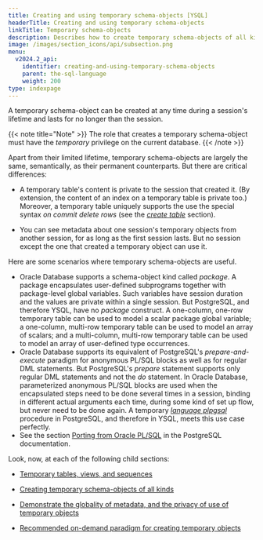 ```yaml
---
title: Creating and using temporary schema-objects [YSQL]
headerTitle: Creating and using temporary schema-objects
linkTitle: Temporary schema-objects
description: Describes how to create temporary schema-objects of all kinds without needing the dedicated create temporary syntax.
image: /images/section_icons/api/subsection.png
menu:
  v2024.2_api:
    identifier: creating-and-using-temporary-schema-objects
    parent: the-sql-language
    weight: 200
type: indexpage
---
```


A temporary schema-object can be created at any time during a session's lifetime and lasts for no longer than the session.

{{< note title="Note" >}}
The role that creates a temporary schema-object must have the _temporary_ privilege on the current database.
{{< /note >}}

Apart from their limited lifetime, temporary schema-objects are largely the same, semantically, as their permanent counterparts. But there are critical differences:

- A temporary table's content is private to the session that created it. (By extension, the content of an index on a temporary table is private too.) Moreover, a temporary table uniquely supports the use the special syntax _on commit delete rows_  (see the _[create table](../statements/ddl_create_table)_ section).

- You can see metadata about one session's temporary objects from another session, for as long as the first session lasts. But no session except the one that created a temporary object can use it.

Here are some scenarios where temporary schema-objects are useful.

- Oracle Database supports a schema-object kind called _package_.  A package encapsulates user-defined subprograms together with package-level global variables. Such variables have session duration and the values are private within a single session. But PostgreSQL, and therefore YSQL, have no _package_ construct. A one-column, one-row temporary table can be used to model a scalar package global variable; a one-column, multi-row temporary table can be used to model an array of scalars; and a multi-column, multi-row temporary table can be used to model an array of user-defined type occurrences.
- Oracle Database supports its equivalent of PostgreSQL's _prepare-and-execute_ paradigm for anonymous PL/SQL blocks as well as for regular DML statements. But PostgreSQL's _prepare_ statement supports only regular DML statements and not the _do_ statement. In Oracle Database, parameterized anonymous PL/SQL blocks are used when the encapsulated steps need to be done several times in a session, binding in different actual arguments each time, during some kind of set up flow, but never need to be done again. A temporary _[language plpgsql](../../user-defined-subprograms-and-anon-blocks/#language-plpgsql-subprograms)_ procedure in PostgreSQL, and therefore in YSQL, meets this use case perfectly.
- See the section [Porting from Oracle PL/SQL](https://www.postgresql.org/docs/11/plpgsql-porting.html) in the PostgreSQL documentation.

Look, now, at each of the following child sections:

- [Temporary tables, views, and sequences](./temporary-tables-views-sequences-and-indexes/)

- [Creating temporary schema-objects of all kinds](./creating-temporary-schema-objects-of-all-kinds/)

- [Demonstrate the globality of metadata, and the privacy of use of temporary objects](./globality-of-metadata-and-privacy-of-use-of-temp-objects/)

- [Recommended on-demand paradigm for creating temporary objects](./on-demand-paradigm-for-creating-temporary-objects/)